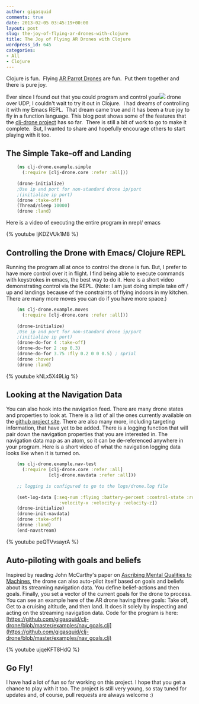 ```yaml
---
author: gigasquid
comments: true
date: 2013-02-05 03:45:19+00:00
layout: post
slug: the-joy-of-flying-ar-drones-with-clojure
title: The Joy of Flying AR Drones with Clojure
wordpress_id: 645
categories:
- All
- Clojure
---
```


Clojure is fun.  Flying [AR Parrot Drones](http://ardrone2.parrot.com/usa/) are fun.  Put them together and there is pure joy.

Ever since I found out that you could program and control your[![](http://gigasquidsoftware.com/wordpress/wp-content/uploads/2013/02/drone-e1360035448767-225x300.jpg)](http://gigasquidsoftware.com/wordpress/wp-content/uploads/2013/02/drone.jpg) drone over UDP, I couldn't wait to try it out in Clojure.  I had dreams of controlling it with my Emacs REPL.  That dream came true and it has been a true joy to fly in a function language. This blog post shows some of the features that the [clj-drone project](https://github.com/gigasquid) has so far.  There is still a bit of work to go to make it complete.  But, I wanted to share and hopefully encourage others to start playing with it too.


## The Simple Take-off and Landing



```clojure    
    (ns clj-drone.example.simple
      (:require [clj-drone.core :refer :all]))
    
    (drone-initialize)
    ;Use ip and port for non-standard drone ip/port
    ;(initialize ip port)
    (drone :take-off)
    (Thread/sleep 10000)
    (drone :land)
````

Here is a video of executing the entire program in nrepl/ emacs

{% youtube IjKDZVUk1M8 %}



## Controlling the Drone with Emacs/ Clojure REPL


Running the program all at once to control the drone is fun. But, I prefer to have more control over it in flight. I find being able to execute commands with keystrokes in emacs, the best way to do it. Here is a short video demonstrating control via the REPL. (Note: I am just doing simple take off / up and landings because of the constraints of flying indoors in my kitchen. There are many more moves you can do if you have more space.)

```clojure    
    (ns clj-drone.example.moves
      (:require [clj-drone.core :refer :all]))
    
    (drone-initialize)
    ;Use ip and port for non-standard drone ip/port
    ;(initialize ip port)
    (drone-do-for 4 :take-off)
    (drone-do-for 2 :up 0.3)
    (drone-do-for 3.75 :fly 0.2 0 0 0.5) ; sprial
    (drone :hover)
    (drone :land)
````


{% youtube kNLx5X49Lig %}



## Looking at the Navigation Data


You can also hook into the navigation feed. There are many drone states and properties to look at. There is a list of all the ones currently available on the [github project site](https://github.com/gigasquid/clj-drone). There are also many more, including targeting information, that have yet to be added. There is a logging function that will pair down the navigation properties that you are interested in. The navigation data map as an atom, so it can be de-referenced anywhere in your program. Here is a short video of what the navigation logging data looks like when it is turned on.

```clojure    
    (ns clj-drone.example.nav-test
      (:require [clj-drone.core :refer :all]
                [clj-drone.navdata :refer :all]))
    
    ;; logging is configured to go to the logs/drone.log file
    
    (set-log-data [:seq-num :flying :battery-percent :control-state :roll :pitch :yaw
                    :velocity-x :velocity-y :velocity-z])
    (drone-initialize)
    (drone-init-navdata)
    (drone :take-off)
    (drone :land)
    (end-navstream)
````


{% youtube peQTVvsayrA %}



## Auto-piloting with goals and beliefs


Inspired by reading John McCarthy's paper on [Ascribing Mental Qualities to Machines](http://www-formal.stanford.edu/jmc/ascribing/ascribing.html), the drone can also auto-pilot itself based on goals and beliefs about its streaming navigation data. You define belief-actions and then goals. Finally, you set a vector of the current goals for the drone to process. You can see an example here of the AR drone having three goals: Take off, Get to a cruising altitude, and then land. It does it solely by inspecting and acting on the streaming navigation data.
Code for the program is here: [https://github.com/gigasquid/clj-drone/blob/master/examples/nav_goals.clj](https://github.com/gigasquid/clj-drone/blob/master/examples/nav_goals.clj)

{% youtube ujqeKFT8HdQ %}



## Go Fly!


I have had a lot of fun so far working on this project. I hope that you get a chance to play with it too. The project is still very young, so stay tuned for updates and, of course, pull requests are always welcome :)
